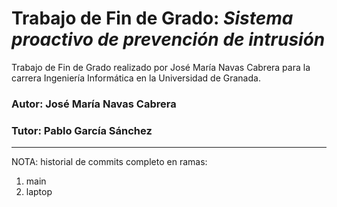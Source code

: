 # Trabajo de Fin de Grado: *Sistema proactivo de prevención de intrusión*
Trabajo de Fin de Grado realizado por José María Navas Cabrera para la carrera Ingeniería Informática en la Universidad de Granada.

### Autor: José María Navas Cabrera
### Tutor: Pablo García Sánchez
___

NOTA: historial de commits completo en ramas:
1. main
2. laptop